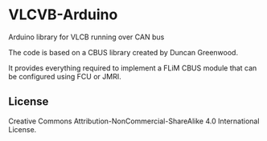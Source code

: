 # VLCVB-Arduino
Arduino library for VLCB running over CAN bus

The code is based on a CBUS library created by Duncan Greenwood.

It provides everything required to implement a FLiM CBUS module that can be configured using FCU or JMRI.

## License

Creative Commons Attribution-NonCommercial-ShareAlike 4.0 International License.
